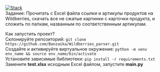 [![Stack](https://skillicons.dev/icons?i=selenium,python,&theme=dark)](https://skillicons.dev)<br>
Задание: Прочитать с Excel файла ссылки и артикулы продуктов на Wildberries, скачать все не сжатые картинки с карточки продукта, и сложить по папкам, названным по соответственным артикулам.<br>

Как запустить проект?<br>
Склонируйте репозиторий: ```git clone https://github.com/Banzaika/Wildberries_parser.git```<br>
Создайте и активируйте виртуальное окружение: ```python -m venv env_name && source env_name/bin/activate```<br>
Установите зависимые библиотеки: ```pip install -r requirements.txt```<br>
Замените **test.xlsx** исходным Excel файлом, запустите **main.py** 
